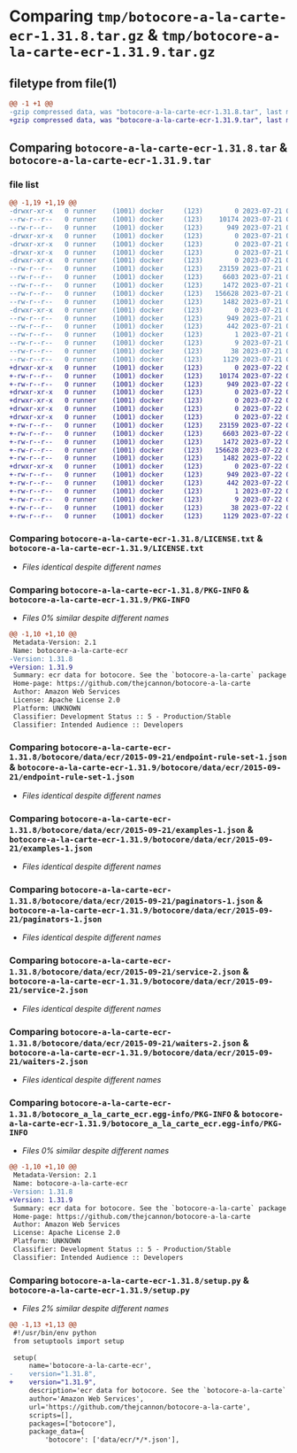# Comparing `tmp/botocore-a-la-carte-ecr-1.31.8.tar.gz` & `tmp/botocore-a-la-carte-ecr-1.31.9.tar.gz`

## filetype from file(1)

```diff
@@ -1 +1 @@
-gzip compressed data, was "botocore-a-la-carte-ecr-1.31.8.tar", last modified: Fri Jul 21 01:21:27 2023, max compression
+gzip compressed data, was "botocore-a-la-carte-ecr-1.31.9.tar", last modified: Sat Jul 22 01:20:30 2023, max compression
```

## Comparing `botocore-a-la-carte-ecr-1.31.8.tar` & `botocore-a-la-carte-ecr-1.31.9.tar`

### file list

```diff
@@ -1,19 +1,19 @@
-drwxr-xr-x   0 runner    (1001) docker     (123)        0 2023-07-21 01:21:27.835046 botocore-a-la-carte-ecr-1.31.8/
--rw-r--r--   0 runner    (1001) docker     (123)    10174 2023-07-21 01:21:27.000000 botocore-a-la-carte-ecr-1.31.8/LICENSE.txt
--rw-r--r--   0 runner    (1001) docker     (123)      949 2023-07-21 01:21:27.835046 botocore-a-la-carte-ecr-1.31.8/PKG-INFO
-drwxr-xr-x   0 runner    (1001) docker     (123)        0 2023-07-21 01:21:27.831046 botocore-a-la-carte-ecr-1.31.8/botocore/
-drwxr-xr-x   0 runner    (1001) docker     (123)        0 2023-07-21 01:21:27.831046 botocore-a-la-carte-ecr-1.31.8/botocore/data/
-drwxr-xr-x   0 runner    (1001) docker     (123)        0 2023-07-21 01:21:27.831046 botocore-a-la-carte-ecr-1.31.8/botocore/data/ecr/
-drwxr-xr-x   0 runner    (1001) docker     (123)        0 2023-07-21 01:21:27.835046 botocore-a-la-carte-ecr-1.31.8/botocore/data/ecr/2015-09-21/
--rw-r--r--   0 runner    (1001) docker     (123)    23159 2023-07-21 01:21:06.000000 botocore-a-la-carte-ecr-1.31.8/botocore/data/ecr/2015-09-21/endpoint-rule-set-1.json
--rw-r--r--   0 runner    (1001) docker     (123)     6603 2023-07-21 01:21:06.000000 botocore-a-la-carte-ecr-1.31.8/botocore/data/ecr/2015-09-21/examples-1.json
--rw-r--r--   0 runner    (1001) docker     (123)     1472 2023-07-21 01:21:06.000000 botocore-a-la-carte-ecr-1.31.8/botocore/data/ecr/2015-09-21/paginators-1.json
--rw-r--r--   0 runner    (1001) docker     (123)   156628 2023-07-21 01:21:06.000000 botocore-a-la-carte-ecr-1.31.8/botocore/data/ecr/2015-09-21/service-2.json
--rw-r--r--   0 runner    (1001) docker     (123)     1482 2023-07-21 01:21:06.000000 botocore-a-la-carte-ecr-1.31.8/botocore/data/ecr/2015-09-21/waiters-2.json
-drwxr-xr-x   0 runner    (1001) docker     (123)        0 2023-07-21 01:21:27.835046 botocore-a-la-carte-ecr-1.31.8/botocore_a_la_carte_ecr.egg-info/
--rw-r--r--   0 runner    (1001) docker     (123)      949 2023-07-21 01:21:27.000000 botocore-a-la-carte-ecr-1.31.8/botocore_a_la_carte_ecr.egg-info/PKG-INFO
--rw-r--r--   0 runner    (1001) docker     (123)      442 2023-07-21 01:21:27.000000 botocore-a-la-carte-ecr-1.31.8/botocore_a_la_carte_ecr.egg-info/SOURCES.txt
--rw-r--r--   0 runner    (1001) docker     (123)        1 2023-07-21 01:21:27.000000 botocore-a-la-carte-ecr-1.31.8/botocore_a_la_carte_ecr.egg-info/dependency_links.txt
--rw-r--r--   0 runner    (1001) docker     (123)        9 2023-07-21 01:21:27.000000 botocore-a-la-carte-ecr-1.31.8/botocore_a_la_carte_ecr.egg-info/top_level.txt
--rw-r--r--   0 runner    (1001) docker     (123)       38 2023-07-21 01:21:27.835046 botocore-a-la-carte-ecr-1.31.8/setup.cfg
--rw-r--r--   0 runner    (1001) docker     (123)     1129 2023-07-21 01:21:27.000000 botocore-a-la-carte-ecr-1.31.8/setup.py
+drwxr-xr-x   0 runner    (1001) docker     (123)        0 2023-07-22 01:20:30.337002 botocore-a-la-carte-ecr-1.31.9/
+-rw-r--r--   0 runner    (1001) docker     (123)    10174 2023-07-22 01:20:30.000000 botocore-a-la-carte-ecr-1.31.9/LICENSE.txt
+-rw-r--r--   0 runner    (1001) docker     (123)      949 2023-07-22 01:20:30.337002 botocore-a-la-carte-ecr-1.31.9/PKG-INFO
+drwxr-xr-x   0 runner    (1001) docker     (123)        0 2023-07-22 01:20:30.337002 botocore-a-la-carte-ecr-1.31.9/botocore/
+drwxr-xr-x   0 runner    (1001) docker     (123)        0 2023-07-22 01:20:30.337002 botocore-a-la-carte-ecr-1.31.9/botocore/data/
+drwxr-xr-x   0 runner    (1001) docker     (123)        0 2023-07-22 01:20:30.337002 botocore-a-la-carte-ecr-1.31.9/botocore/data/ecr/
+drwxr-xr-x   0 runner    (1001) docker     (123)        0 2023-07-22 01:20:30.337002 botocore-a-la-carte-ecr-1.31.9/botocore/data/ecr/2015-09-21/
+-rw-r--r--   0 runner    (1001) docker     (123)    23159 2023-07-22 01:20:09.000000 botocore-a-la-carte-ecr-1.31.9/botocore/data/ecr/2015-09-21/endpoint-rule-set-1.json
+-rw-r--r--   0 runner    (1001) docker     (123)     6603 2023-07-22 01:20:09.000000 botocore-a-la-carte-ecr-1.31.9/botocore/data/ecr/2015-09-21/examples-1.json
+-rw-r--r--   0 runner    (1001) docker     (123)     1472 2023-07-22 01:20:09.000000 botocore-a-la-carte-ecr-1.31.9/botocore/data/ecr/2015-09-21/paginators-1.json
+-rw-r--r--   0 runner    (1001) docker     (123)   156628 2023-07-22 01:20:09.000000 botocore-a-la-carte-ecr-1.31.9/botocore/data/ecr/2015-09-21/service-2.json
+-rw-r--r--   0 runner    (1001) docker     (123)     1482 2023-07-22 01:20:09.000000 botocore-a-la-carte-ecr-1.31.9/botocore/data/ecr/2015-09-21/waiters-2.json
+drwxr-xr-x   0 runner    (1001) docker     (123)        0 2023-07-22 01:20:30.337002 botocore-a-la-carte-ecr-1.31.9/botocore_a_la_carte_ecr.egg-info/
+-rw-r--r--   0 runner    (1001) docker     (123)      949 2023-07-22 01:20:30.000000 botocore-a-la-carte-ecr-1.31.9/botocore_a_la_carte_ecr.egg-info/PKG-INFO
+-rw-r--r--   0 runner    (1001) docker     (123)      442 2023-07-22 01:20:30.000000 botocore-a-la-carte-ecr-1.31.9/botocore_a_la_carte_ecr.egg-info/SOURCES.txt
+-rw-r--r--   0 runner    (1001) docker     (123)        1 2023-07-22 01:20:30.000000 botocore-a-la-carte-ecr-1.31.9/botocore_a_la_carte_ecr.egg-info/dependency_links.txt
+-rw-r--r--   0 runner    (1001) docker     (123)        9 2023-07-22 01:20:30.000000 botocore-a-la-carte-ecr-1.31.9/botocore_a_la_carte_ecr.egg-info/top_level.txt
+-rw-r--r--   0 runner    (1001) docker     (123)       38 2023-07-22 01:20:30.337002 botocore-a-la-carte-ecr-1.31.9/setup.cfg
+-rw-r--r--   0 runner    (1001) docker     (123)     1129 2023-07-22 01:20:30.000000 botocore-a-la-carte-ecr-1.31.9/setup.py
```

### Comparing `botocore-a-la-carte-ecr-1.31.8/LICENSE.txt` & `botocore-a-la-carte-ecr-1.31.9/LICENSE.txt`

 * *Files identical despite different names*

### Comparing `botocore-a-la-carte-ecr-1.31.8/PKG-INFO` & `botocore-a-la-carte-ecr-1.31.9/PKG-INFO`

 * *Files 0% similar despite different names*

```diff
@@ -1,10 +1,10 @@
 Metadata-Version: 2.1
 Name: botocore-a-la-carte-ecr
-Version: 1.31.8
+Version: 1.31.9
 Summary: ecr data for botocore. See the `botocore-a-la-carte` package for more info.
 Home-page: https://github.com/thejcannon/botocore-a-la-carte
 Author: Amazon Web Services
 License: Apache License 2.0
 Platform: UNKNOWN
 Classifier: Development Status :: 5 - Production/Stable
 Classifier: Intended Audience :: Developers
```

### Comparing `botocore-a-la-carte-ecr-1.31.8/botocore/data/ecr/2015-09-21/endpoint-rule-set-1.json` & `botocore-a-la-carte-ecr-1.31.9/botocore/data/ecr/2015-09-21/endpoint-rule-set-1.json`

 * *Files identical despite different names*

### Comparing `botocore-a-la-carte-ecr-1.31.8/botocore/data/ecr/2015-09-21/examples-1.json` & `botocore-a-la-carte-ecr-1.31.9/botocore/data/ecr/2015-09-21/examples-1.json`

 * *Files identical despite different names*

### Comparing `botocore-a-la-carte-ecr-1.31.8/botocore/data/ecr/2015-09-21/paginators-1.json` & `botocore-a-la-carte-ecr-1.31.9/botocore/data/ecr/2015-09-21/paginators-1.json`

 * *Files identical despite different names*

### Comparing `botocore-a-la-carte-ecr-1.31.8/botocore/data/ecr/2015-09-21/service-2.json` & `botocore-a-la-carte-ecr-1.31.9/botocore/data/ecr/2015-09-21/service-2.json`

 * *Files identical despite different names*

### Comparing `botocore-a-la-carte-ecr-1.31.8/botocore/data/ecr/2015-09-21/waiters-2.json` & `botocore-a-la-carte-ecr-1.31.9/botocore/data/ecr/2015-09-21/waiters-2.json`

 * *Files identical despite different names*

### Comparing `botocore-a-la-carte-ecr-1.31.8/botocore_a_la_carte_ecr.egg-info/PKG-INFO` & `botocore-a-la-carte-ecr-1.31.9/botocore_a_la_carte_ecr.egg-info/PKG-INFO`

 * *Files 0% similar despite different names*

```diff
@@ -1,10 +1,10 @@
 Metadata-Version: 2.1
 Name: botocore-a-la-carte-ecr
-Version: 1.31.8
+Version: 1.31.9
 Summary: ecr data for botocore. See the `botocore-a-la-carte` package for more info.
 Home-page: https://github.com/thejcannon/botocore-a-la-carte
 Author: Amazon Web Services
 License: Apache License 2.0
 Platform: UNKNOWN
 Classifier: Development Status :: 5 - Production/Stable
 Classifier: Intended Audience :: Developers
```

### Comparing `botocore-a-la-carte-ecr-1.31.8/setup.py` & `botocore-a-la-carte-ecr-1.31.9/setup.py`

 * *Files 2% similar despite different names*

```diff
@@ -1,13 +1,13 @@
 #!/usr/bin/env python
 from setuptools import setup
 
 setup(
     name='botocore-a-la-carte-ecr',
-    version="1.31.8",
+    version="1.31.9",
     description='ecr data for botocore. See the `botocore-a-la-carte` package for more info.',
     author='Amazon Web Services',
     url='https://github.com/thejcannon/botocore-a-la-carte',
     scripts=[],
     packages=["botocore"],
     package_data={
         'botocore': ['data/ecr/*/*.json'],
```

